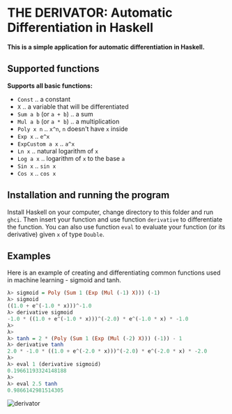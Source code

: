 # THE DERIVATOR: Automatic Differentiation in Haskell

**This is a simple application for automatic differentiation in Haskell.**

## Supported functions

**Supports all basic functions:**
  - `Const`                .. a constant
  - `X`                    .. a variable that will be differentiated
  - `Sum a b` (or `a + b`) .. a sum
  - `Mul a b` (or `a * b`) .. a multiplication
  - `Poly x n`             .. `x^n`, `n` doesn't have `x` inside
  - `Exp x`                .. `e^x`
  - `ExpCustom a x`        .. `a^x`
  - `Ln x`                 .. natural logarithm of `x`
  - `Log a x`              .. logarithm of `x` to the base `a`
  - `Sin x`                .. `sin x`
  - `Cos x`                .. `cos x`

## Installation and running the program

Install Haskell on your computer, change directory to this folder and run `ghci`.
Then insert your function and use function `derivative` to differentiate the
function. You can also use function `eval` to evaluate your function (or
its derivative) given `x` of type `Double`.

## Examples

Here is an example of creating and differentiating common functions used
in machine learning - sigmoid and tanh.

```Haskell
λ> sigmoid = Poly (Sum 1 (Exp (Mul (-1) X))) (-1)
λ> sigmoid
((1.0 + e^(-1.0 * x)))^-1.0
λ> derivative sigmoid
-1.0 * ((1.0 + e^(-1.0 * x)))^(-2.0) * e^(-1.0 * x) * -1.0
λ> 
λ> 
λ> tanh = 2 * (Poly (Sum 1 (Exp (Mul (-2) X))) (-1)) - 1
λ> derivative tanh
2.0 * -1.0 * ((1.0 + e^(-2.0 * x)))^(-2.0) * e^(-2.0 * x) * -2.0
λ> 
λ> eval 1 (derivative sigmoid)
0.19661193324148188
λ> 
λ> eval 2.5 tanh
0.9866142981514305
```

![derivator](https://static01.nyt.com/images/2020/08/10/arts/31comfort-terminator4/31comfort-terminator4-facebookJumbo.jpg)
